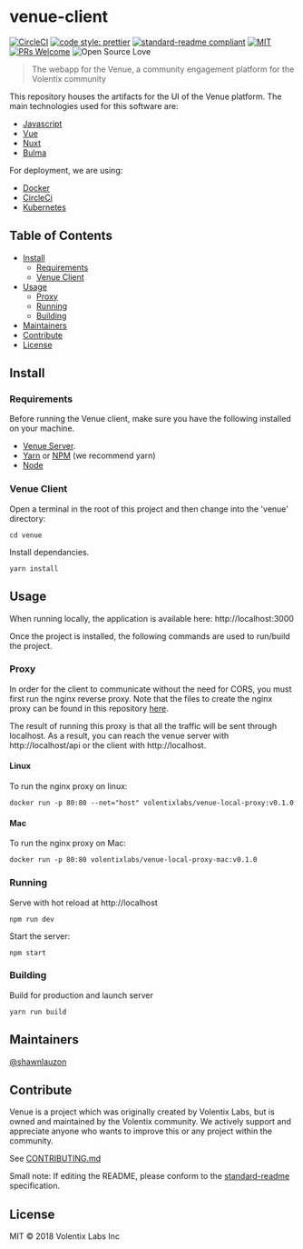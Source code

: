# venue-client

[![CircleCI](https://circleci.com/gh/Volentix/venue-client.svg?style=shield&circle-token=476a91629295ad83bd8b0c90a1dbc2712803b5d5)](https://circleci.com/gh/Volentix/venue-client)
[![code style: prettier](https://img.shields.io/badge/code_style-prettier-ff69b4.svg?style=flat-square)](https://github.com/prettier/prettier)
[![standard-readme compliant](https://img.shields.io/badge/standard--readme-OK-green.svg?style=flat-square)](https://github.com/RichardLitt/standard-readme)
[![MIT](https://img.shields.io/github/license/mashape/apistatus.svg)](https://choosealicense.com/licenses/mit/)
[![PRs Welcome](https://img.shields.io/badge/PRs-welcome-brightgreen.svg?style=flat-square)](http://makeapullrequest.com)
![Open Source Love](https://badges.frapsoft.com/os/v3/open-source.svg?v=102)

> The webapp for the Venue, a community engagement platform for the Volentix community    

This repository houses the artifacts for the UI of the Venue platform. The main technologies used for this software are:

  * [Javascript](https://www.javascript.com/)
  * [Vue](https://vuejs.org/)
  * [Nuxt](https://nuxtjs.org/)
  * [Bulma](https://bulma.io)

For deployment, we are using:

  * [Docker](https://www.docker.com/)
  * [CircleCi](https://circleci.com/)
  * [Kubernetes](https://kubernetes.io/)

## Table of Contents

- [Install](#install)
  - [Requirements](#requirements)
  - [Venue Client](#venue-client)
- [Usage](#usage)
  - [Proxy](#proxy)
  - [Running](#running)
  - [Building](#building)
- [Maintainers](#maintainers)
- [Contribute](#contribute)
- [License](#license)

## Install

### Requirements

Before running the Venue client, make sure you have the following installed on your machine.

  * [Venue Server](https://github.com/volentix/venue-server).
  * [Yarn](https://yarnpkg.com/lang/en/) or [NPM](https://www.npmjs.com) (we recommend yarn)
  * [Node](https://nodejs.org/)

### Venue Client

Open a terminal in the root of this project and then change into the 'venue' directory:

```
cd venue
```

Install dependancies.
```
yarn install
```

## Usage

When running locally, the application is available here: http://localhost:3000

Once the project is installed, the following commands are used to run/build the project.

### Proxy

In order for the client to communicate without the need for CORS, you must first run the nginx reverse proxy. Note that the files to create the nginx proxy can be found in this repository [here](/nginx/README.md).

The result of running this proxy is that all the traffic will be sent through localhost. As a result, you can reach the venue server with http://localhost/api or the client with http://localhost.

#### Linux

To run the nginx proxy on linux:
```
docker run -p 80:80 --net="host" volentixlabs/venue-local-proxy:v0.1.0
```

#### Mac

To run the nginx proxy on Mac:
```
docker run -p 80:80 volentixlabs/venue-local-proxy-mac:v0.1.0
```

### Running
Serve with hot reload at http://localhost
```
npm run dev
```
Start the server:
```
npm start
```

### Building

Build for production and launch server
```
yarn run build
```

## Maintainers

[@shawnlauzon](https://github.com/shawnlauzon)

## Contribute

Venue is a project which was originally created by Volentix Labs, but is owned and
maintained by the Volentix community. We actively support and appreciate anyone
who wants to improve this or any project within the community.

See [CONTRIBUTING.md](https://www.github.com/Volentix/venue/CONTRIBUTING.md)

Small note: If editing the README, please conform to the [standard-readme](https://github.com/RichardLitt/standard-readme) specification.

## License

MIT © 2018 Volentix Labs Inc
